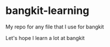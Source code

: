 # bangkit-learning
My repo for any file that I use for bangkit

Let's hope I learn a lot at bangkit

